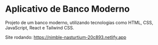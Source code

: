 # Aplicativo de Banco Moderno

Projeto de um banco moderno, utilizando tecnologias como HTML, CSS, JavaScript, React e Tailwind CSS.

Site rodando: https://nimble-nasturtium-20c893.netlify.app
